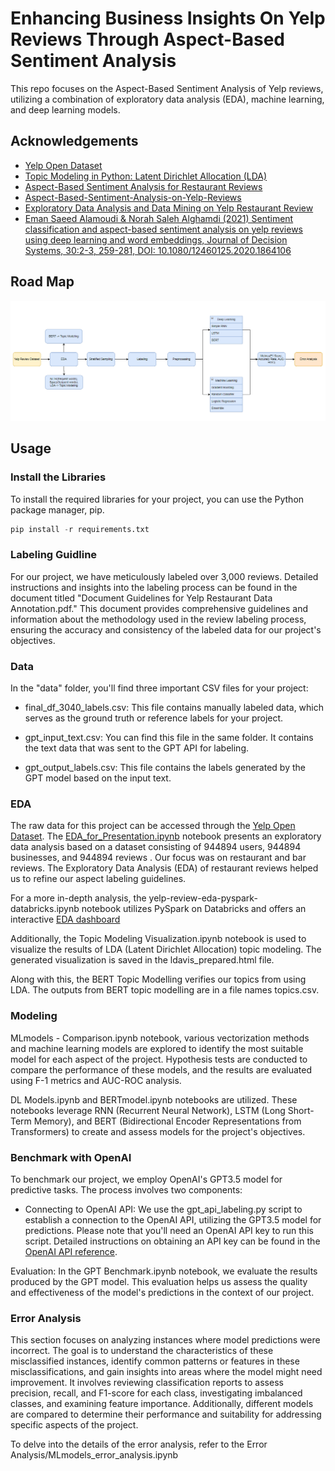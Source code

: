 
# Enhancing Business Insights On Yelp Reviews Through Aspect-Based Sentiment Analysis

This repo focuses on the Aspect-Based Sentiment Analysis of Yelp reviews, utilizing a combination of exploratory data analysis (EDA), machine learning, and deep learning models.


## Acknowledgements

 - [Yelp Open Dataset](https://www.yelp.com/dataset)
 - [Topic Modeling in Python: Latent Dirichlet Allocation (LDA)](https://towardsdatascience.com/end-to-end-topic-modeling-in-python-latent-dirichlet-allocation-lda-35ce4ed6b3e0)
 - [Aspect-Based Sentiment Analysis for Restaurant Reviews](https://www.youtube.com/watch?v=vHHpsd24Hyo)
 - [Aspect-Based-Sentiment-Analysis-on-Yelp-Reviews](https://github.com/georg670/Aspect-Based-Sentiment-Analysis-on-Yelp-Reviews)
 - [Exploratory Data Analysis and Data Mining on Yelp Restaurant Review](https://medium.com/@pooja.prasannan/exploratory-data-analysis-and-data-mining-on-yelp-restaurant-review-e0ce0eca7254)
 - [Eman Saeed Alamoudi & Norah Saleh Alghamdi (2021) Sentiment classification and aspect-based sentiment analysis on yelp reviews using deep learning and word embeddings, Journal of Decision Systems, 30:2-3, 259-281, DOI: 10.1080/12460125.2020.1864106](https://www.tandfonline.com/doi/citedby/10.1080/12460125.2020.1864106?scroll=top&needAccess=true)
    


## Road Map

![](images/Road_Map.png)
## Usage

### Install the Libraries
To install the required libraries for your project, you can use the Python package manager, pip.

```python
pip install -r requirements.txt
```

### Labeling Guidline

For our project, we have meticulously labeled over 3,000 reviews. Detailed instructions and insights into the labeling process can be found in the document titled "Document Guidelines for Yelp Restaurant Data Annotation.pdf." This document provides comprehensive guidelines and information about the methodology used in the review labeling process, ensuring the accuracy and consistency of the labeled data for our project's objectives.

### Data
In the "data" folder, you'll find three important CSV files for your project:

- final_df_3040_labels.csv: This file contains manually labeled data, which serves as the ground truth or reference labels for your project.

- gpt_input_text.csv: You can find this file in the same folder. It contains the text data that was sent to the GPT API for labeling.

- gpt_output_labels.csv: This file contains the labels generated by the GPT model based on the input text.

### EDA
The raw data for this project can be accessed through the [Yelp Open Dataset](https://www.yelp.com/dataset). The [EDA_for_Presentation.ipynb](https://github.com/Text-Analytics-USC/Text_Analytics_Project/blob/main/EDA/EDA_for_Presentation.ipynb) notebook presents an exploratory data analysis based on a dataset consisting of 944894 users, 944894 businesses, and 944894 reviews . Our focus was on restaurant and bar reviews. The Exploratory Data Analysis (EDA) of restaurant reviews helped us to refine our aspect labeling guidelines.

For a more in-depth analysis, the yelp-review-eda-pyspark-databricks.ipynb notebook utilizes PySpark on Databricks and offers an interactive [EDA dashboard](https://databricks-prod-cloudfront.cloud.databricks.com/public/4027ec902e239c93eaaa8714f173bcfc/6503322215914925/4389308165354698/6822147173767959/latest.html)

Additionally, the Topic Modeling Visualization.ipynb notebook is used to visualize the results of LDA (Latent Dirichlet Allocation) topic modeling. The generated visualization is saved in the ldavis_prepared.html file.

Along with this, the BERT Topic Modelling verifies our topics from using LDA. The outputs from BERT topic modelling are in a file names topics.csv. 

### Modeling

MLmodels - Comparison.ipynb notebook, various vectorization methods and machine learning models are explored to identify the most suitable model for each aspect of the project. Hypothesis tests are conducted to compare the performance of these models, and the results are evaluated using F-1 metrics and AUC-ROC analysis.

DL Models.ipynb and BERTmodel.ipynb notebooks are utilized. These notebooks leverage RNN (Recurrent Neural Network), LSTM (Long Short-Term Memory), and BERT (Bidirectional Encoder Representations from Transformers) to create and assess models for the project's objectives.

### Benchmark with OpenAI

To benchmark our project, we employ OpenAI's GPT3.5 model for predictive tasks. The process involves two components:
- Connecting to OpenAI API: We use the gpt_api_labeling.py script to establish a connection to the OpenAI API, utilizing the GPT3.5 model for predictions. Please note that you'll need an OpenAI API key to run this script. Detailed instructions on obtaining an API key can be found in the [OpenAI API reference](https://platform.openai.com/docs/api-reference/introduction).

Evaluation: In the GPT Benchmark.ipynb notebook, we evaluate the results produced by the GPT model. This evaluation helps us assess the quality and effectiveness of the model's predictions in the context of our project. 

### Error Analysis

This section focuses on analyzing instances where model predictions were incorrect. The goal is to understand the characteristics of these misclassified instances, identify common patterns or features in these misclassifications, and gain insights into areas where the model might need improvement. It involves reviewing classification reports to assess precision, recall, and F1-score for each class, investigating imbalanced classes, and examining feature importance. Additionally, different models are compared to determine their performance and suitability for addressing specific aspects of the project.

To delve into the details of the error analysis, refer to the Error Analysis/MLmodels_error_analysis.ipynb
